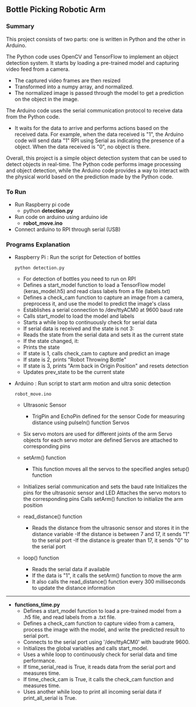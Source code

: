 ## Bottle Picking Robotic Arm
### Summary
This project consists of two parts: one is written in Python and the other in Arduino.

The Python code uses OpenCV and TensorFlow to implement an object detection system. It starts by loading a pre-trained model and capturing video feed from a camera.
- The captured video frames are then resized
- Transformed into a numpy array, and normalized.
- The normalized image is passed through the model to get a prediction on the object in the image.

The Arduino code uses the serial communication protocol to receive data from the Python code.
- It waits for the data to arrive and performs actions based on the received data. For example, when the data received is "1", the Arduino code will send data  "1" RPI using Serial as  indicating the presence of a object. When the data received is "0", no object is there.

Overall, this project is a simple object detection system that can be used to detect objects in real-time. The Python code performs image processing and object detection, while the Arduino code provides a way to interact with the physical world based on the prediction made by the Python code.
### To Run
- Run Raspberry pi code
    - python **detection.py**
- Run code on arduino using arduino ide
    - **robot_move.ino**
- Connect arduino to RPI through serial (USB)

### Programs Explanation
- Raspberry Pi : Run the script for Detection of bottles
    ```
    python detection.py
    ```
    - For detection of bottles you need to run on RPI
    - Defines a start_model function to load a TensorFlow model (keras_model.h5) and read class labels from a file (labels.txt)
    - Defines a check_cam function to capture an image from a camera, preprocess it, and use the model to predict the image's class
    - Establishes a serial connection to /dev/ttyACM0 at 9600 baud rate
    - Calls start_model to load the model and labels
    - Starts a while loop to continuously check for serial data
    - If serial data is received and the state is not 3:
    - Reads the state from the serial data and sets it as the current state
    - If the state changed, it:
    - Prints the state
    - If state is 1, calls check_cam to capture and predict an image
    - If state is 2, prints "Robot Throwing Bottle"
    - If state is 3, prints "Arm back in Origin Position" and resets detection
    - Updates prev_state to be the current state

- Arduino : Run script to start arm motion and ultra sonic detection
    ```
    robot_move.ino
    ```

    - Ultrasonic Sensor

        - TrigPin and EchoPin defined for the sensor
        Code for measuring distance using pulseIn() function
        Servos

    - Six servo motors are used for different joints of the arm
    Servo objects for each servo motor are defined
    Servos are attached to corresponding pins
    - setArm() function

        - This function moves all the servos to the specified angles
        setup() function

    - Initializes serial communication and sets the baud rate
    Initializes the pins for the ultrasonic sensor and LED
    Attaches the servo motors to the corresponding pins
    Calls setArm() function to initialize the arm position
    - read_distance() function

        - Reads the distance from the ultrasonic sensor and stores it in the distance variable
        -If the distance is between 7 and 17, it sends "1" to the serial port
        -If the distance is greater than 17, it sends "0" to the serial port
    - loop() function

        - Reads the serial data if available
        - If the data is "1", it calls the setArm() function to move the arm
        - It also calls the read_distance() function every 300 milliseconds to update the distance information

---

- **functions_time.py**
    - Defines a start_model function to load a pre-trained model from a .h5 file, and read labels from a .txt file.
    - Defines a check_cam function to capture video from a camera, process the image with the model, and write the predicted result to serial port.
    - Connects to the serial port using '/dev/ttyACM0' with baudrate 9600.
    - Initializes the global variables and calls start_model.
    - Uses a while loop to continuously check for serial data and time performance.
    - If time_serial_read is True, it reads data from the serial port and measures time.
    - If time_check_cam is True, it calls the check_cam function and measures time.
    - Uses another while loop to print all incoming serial data if print_all_serial is True.